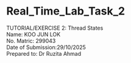 # Real_Time_Lab_Task_2

TUTORIAL/EXERCISE 2: Thread States  
Name: KOO JUN LOK  
No. Matric: 299043  
Date of Submission:29/10/2025  
Prepared to: Dr Ruzita Ahmad  
